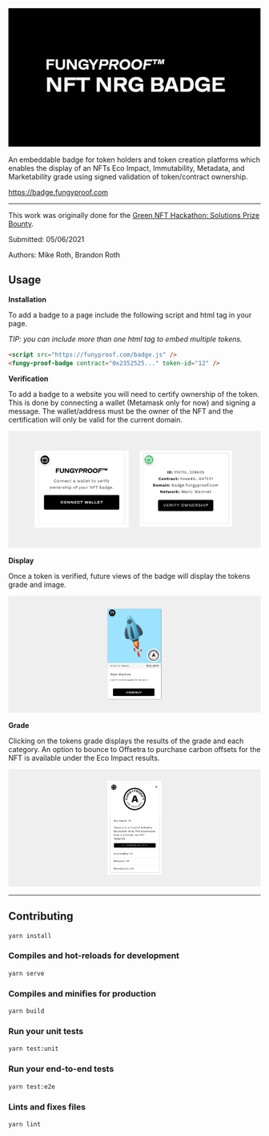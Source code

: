 
![FungyProof Badge](docs/banner.jpg)

An embeddable badge for token holders and token creation platforms which enables the display of an NFTs Eco Impact, Immutability, Metadata, and Marketability grade using signed validation of token/contract ownership.

https://badge.fungyproof.com

---

This work was originally done for the [Green NFT Hackathon: Solutions Prize Bounty](https://gitcoin.co/issue/GreenNFT/GreenNFTs/1/100025260).

Submitted: 05/06/2021

Authors: Mike Roth, Brandon Roth


## Usage

**Installation**

To add a badge to a page include the following script and html tag in your page. 

_TIP: you can include more than one html tag to embed multiple tokens._

```html
<script src="https://funyproof.com/badge.js" />
<fungy-proof-badge contract="0x2352525..." token-id="12" />
```

**Verification**

To add a badge to a website you will need to certify ownership of the token. This is done by connecting a wallet (Metamask only for now) and signing a message. The wallet/address must be the owner of the NFT and the certification will only be valid for the current domain.

![FungyProof Badge](docs/badge-verify.png)

**Display**

Once a token is verified, future views of the badge will display the tokens grade and image.

![FungyProof Badge](docs/badge.png)

**Grade**

Clicking on the tokens grade displays the results of the grade and each category. An option to bounce to Offsetra to purchase carbon offsets for the NFT is available under the Eco Impact results.

![FungyProof Badge](docs/badge-grade.png)


---

## Contributing

```
yarn install
```

### Compiles and hot-reloads for development
```
yarn serve
```

### Compiles and minifies for production
```
yarn build
```

### Run your unit tests
```
yarn test:unit
```

### Run your end-to-end tests
```
yarn test:e2e
```

### Lints and fixes files
```
yarn lint
```
